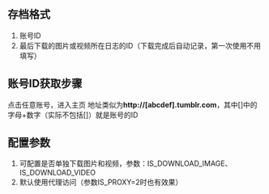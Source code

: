 ## 存档格式
1. 账号ID
2. 最后下载的图片或视频所在日志的ID（下载完成后自动记录，第一次使用不用填写）

## 账号ID获取步骤
点击任意账号，进入主页
地址类似为**http://[abcdef].tumblr.com**，其中[]中的字母+数字（实际不包括[]）就是账号的ID

## 配置参数
1. 可配置是否单独下载图片和视频，参数：IS_DOWNLOAD_IMAGE、IS_DOWNLOAD_VIDEO
2. 默认使用代理访问（参数IS_PROXY=2时也有效果）
